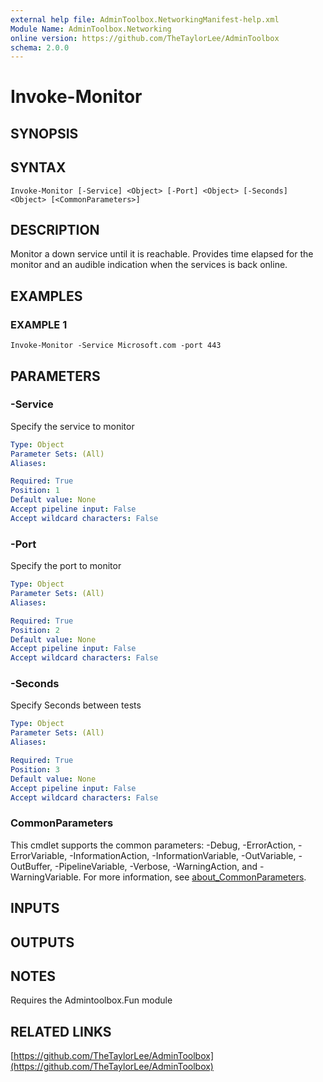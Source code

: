 ```yaml
---
external help file: AdminToolbox.NetworkingManifest-help.xml
Module Name: AdminToolbox.Networking
online version: https://github.com/TheTaylorLee/AdminToolbox
schema: 2.0.0
---
```


# Invoke-Monitor

## SYNOPSIS

## SYNTAX

```
Invoke-Monitor [-Service] <Object> [-Port] <Object> [-Seconds] <Object> [<CommonParameters>]
```

## DESCRIPTION
Monitor a down service until it is reachable.
Provides time elapsed for the monitor and an audible indication when the services is back online.

## EXAMPLES

### EXAMPLE 1
```
Invoke-Monitor -Service Microsoft.com -port 443
```

## PARAMETERS

### -Service
Specify the service to monitor

```yaml
Type: Object
Parameter Sets: (All)
Aliases:

Required: True
Position: 1
Default value: None
Accept pipeline input: False
Accept wildcard characters: False
```

### -Port
Specify the port to monitor

```yaml
Type: Object
Parameter Sets: (All)
Aliases:

Required: True
Position: 2
Default value: None
Accept pipeline input: False
Accept wildcard characters: False
```

### -Seconds
Specify Seconds between tests

```yaml
Type: Object
Parameter Sets: (All)
Aliases:

Required: True
Position: 3
Default value: None
Accept pipeline input: False
Accept wildcard characters: False
```

### CommonParameters
This cmdlet supports the common parameters: -Debug, -ErrorAction, -ErrorVariable, -InformationAction, -InformationVariable, -OutVariable, -OutBuffer, -PipelineVariable, -Verbose, -WarningAction, and -WarningVariable. For more information, see [about_CommonParameters](http://go.microsoft.com/fwlink/?LinkID=113216).

## INPUTS

## OUTPUTS

## NOTES
Requires the Admintoolbox.Fun module

## RELATED LINKS

[https://github.com/TheTaylorLee/AdminToolbox](https://github.com/TheTaylorLee/AdminToolbox)

